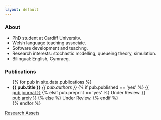 ```yaml
---
layout: default
---
```


### About

 + PhD student at Cardiff University.
 + Welsh language teaching associate.
 + Software development and teaching.
 + Research interests: stochastic modelling, queueing theory, simulation.
 + Bilingual: English, Cymraeg.


### Publications

<ul>
{% for pub in site.data.publications %}
  <li><b>{{ pub.title }}</b> <i>{{ pub.authors }}</i> 
  	{% if pub.published == 'yes' %}
  	  <a class="page-link" href="{{ pub.link }}">{{ pub.journal }}</a>
  	{% elsif pub.preprint == 'yes' %}
  	  Under Review. <a class="page-link" href="{{ pub.link }}">{{ pub.arxiv }}</a>
  	{% else %}
  	  Under Review.
  	{% endif %}
  </li>
{% endfor %}
</ul>

[Research Assets](/assets/)
